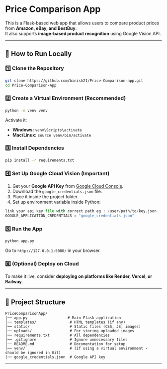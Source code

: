 # Price Comparison App

This is a Flask-based web app that allows users to compare product prices from **Amazon, eBay, and BestBuy**.  
It also supports **image-based product recognition** using Google Vision API.

---

## 🚀 How to Run Locally

### 1️⃣ Clone the Repository
```bash
git clone https://github.com/binish21/Price-Comparison-app.git
cd Price-Comparison-App
```

### 2️⃣ Create a Virtual Environment (Recommended)
```bash
python -m venv venv
```
Activate it:
- **Windows:** `venv\Scripts\activate`
- **Mac/Linux:** `source venv/bin/activate`

### 3️⃣ Install Dependencies
```bash
pip install -r requirements.txt
```

### 4️⃣ Set Up Google Cloud Vision (Important)
1. Get your **Google API Key** from [Google Cloud Console](https://console.cloud.google.com/).
2. Download the `google_credentials.json` file.
3. Place it inside the project folder.
4. Set up environment variable inside Python:
```python
link your api key file with correct path eg : /user/path/to/key.json
GOOGLE_APPLICATION_CREDENTIALS = "google_credentials.json"
```

### 5️⃣ Run the App
```bash
python app.py
```
Go to `http://127.0.0.1:5000/` in your browser.  

### 6️⃣ (Optional) Deploy on Cloud  
To make it live, consider **deploying on platforms like Render, Vercel, or Railway**.

---

## 📂 Project Structure
```
PriceComparisonApp/
│── app.py                  # Main Flask application
│── templates/               # HTML templates (if any)
│── static/                  # Static files (CSS, JS, images)
│── uploads/                 # For storing uploaded images
│── requirements.txt         # All dependencies
│── .gitignore               # Ignore unnecessary files
│── README.md                # Documentation for setup
│── venv/                    # (if using a virtual environment - should be ignored in Git)
│── google_credentials.json  # Google API key 
```

---


